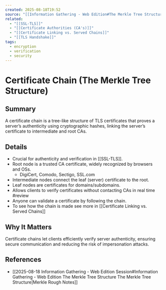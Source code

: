 ```yaml
---
created: 2025-08-18T19:52
source: "[[Information Gathering - Web Edition#The Merkle Tree Structure]]"
related:
  - "[[SSL-TLS]]"
  - "[[Certificate Authorities (CA's)]]"
  - "[[Certificate Linking vs. Served Chains]]"
  - "[[TLS Handshake]]"
tags:
  - encryption
  - verification
  - security
---
```

# Certificate Chain (The Merkle Tree Structure)

## Summary
A certificate chain is a tree-like structure of TLS certificates that proves a server’s authenticity using cryptographic hashes, linking the server’s certificate to intermediate and root CAs.
## Details
- Crucial for authenticity and verification in [[SSL-TLS]].
- Root node is a trusted CA certificate, widely recognized by browsers and OSs.
	- DigiCert, Comodo, Sectigo, SSL.com
- Intermediate nodes connect the leaf (server) certificate to the root.
- Leaf nodes are certificates for domains/subdomains.
- Allows clients to verify certificates without contacting CAs in real time #review
- Anyone can validate a certificate by following the chain.
- To see how the chain is made see more in [[Certificate Linking vs. Served Chains]]

## Why It Matters
Certificate chains let clients efficiently verify server authenticity, ensuring secure communication and reducing the risk of impersonation attacks.
## References
<!-- - This is a list of other notes, sites, or docs you cross-referenced to understand the concept better.
- Can be multiple, can be internal (`[[Other Note]]`) or external (`https://...`).
- It answers: “What else informed this note?”-->
-  [[2025-08-18 Information Gathering - Web Edition Session#Information Gathering - Web Edition The Merkle Tree Structure The Merkle Tree Structure|Merkle Rough Notes]]